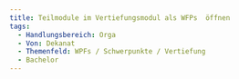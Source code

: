 ```yaml
---
title: Teilmodule im Vertiefungsmodul als WFPs  öffnen
tags:
  - Handlungsbereich: Orga
  - Von: Dekanat
  - Themenfeld: WPFs / Schwerpunkte / Vertiefung
  - Bachelor
---
```

